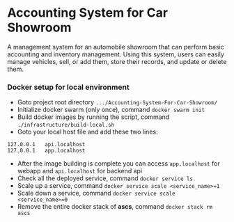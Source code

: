 # Accounting System for Car Showroom

A management system for an automobile showroom that can perform basic accounting and inventory management. Using this system, users can easily manage vehicles, sell, or add them, store their records, and update or delete them.

### Docker setup for local environment

- Goto project root directory `.../Accounting-System-For-Car-Showroom/` 
- Initialize docker swarm (only once), command `docker swarm init`
- Build docker images by running the script, command `./infrastructure/build-local.sh`
- Goto your local host file and add these two lines: 
```
127.0.0.1   api.localhost
127.0.0.1   app.localhost
```
- After the image building is complete you can access `app.localhost` for webapp and `api.localhost` for backend api
- Check all the deployed service, command `docker service ls`
- Scale up a service, command `docker service scale <service_name>=1`
- Scale down a service, command `docker service scale <service_name>=0`
- Remove the entire docker stack of **ascs**, command `docker stack rm ascs`
